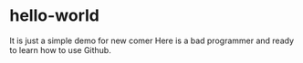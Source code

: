 # hello-world
It is just a simple demo for new comer
Here is a bad programmer and ready to learn how to use Github.

